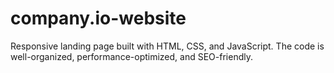 # company.io-website
Responsive landing page built with HTML, CSS, and JavaScript. The code is well-organized, performance-optimized, and SEO-friendly.

